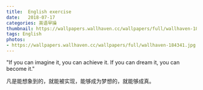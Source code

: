 ```yaml
---
title:  English exercise
date:   2018-07-17
categories: 英语早操
thumbnail: https://wallpapers.wallhaven.cc/wallpapers/full/wallhaven-184341.jpg
tags: English
photos:
- https://wallpapers.wallhaven.cc/wallpapers/full/wallhaven-184341.jpg
---
```


"If you can imagine it, you can achieve it. If you can dream it, you can become it."
<p>凡是能想象到的，就能被实现，能够成为梦想的，就能够成真。</p>
